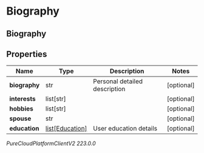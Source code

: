 # Biography

## Biography

## Properties

|Name | Type | Description | Notes|
|------------ | ------------- | ------------- | -------------|
| **biography** | str | Personal detailed description | [optional] |
| **interests** | list[str] |  | [optional] |
| **hobbies** | list[str] |  | [optional] |
| **spouse** | str |  | [optional] |
| **education** | [list[Education]](Education) | User education details | [optional] |



_PureCloudPlatformClientV2 223.0.0_
